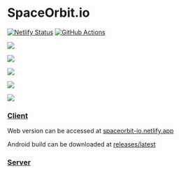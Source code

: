 # SpaceOrbit.io

[![Netlify Status](https://api.netlify.com/api/v1/badges/a621faee-0e88-4b07-b6f9-44604e568e76/deploy-status)](https://app.netlify.com/sites/spaceorbit-io/overview)
[![GitHub Actions](https://github.com/LiprikON2/spaceorbit.io/actions/workflows/main.yml/badge.svg)](https://github.com/LiprikON2/spaceorbit.io/actions/workflows/main.yml)

![](https://i.imgur.com/xB6zHQP.jpeg)

![](https://i.imgur.com/EfQlZRd.jpeg)

![](https://i.imgur.com/cS1VAr4.jpeg)

![](https://i.imgur.com/RnjBHAX.jpeg)

![](https://i.imgur.com/rKKrg1h.jpeg)


### [Client](./client)

Web version can be accessed at [spaceorbit-io.netlify.app](https://spaceorbit-io.netlify.app/)

Android build can be downloaded at [releases/latest](https://github.com/LiprikON2/spaceorbit.io/releases/latest)



### [Server](./server)
